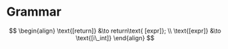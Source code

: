 # Grammar
$$ 
\begin{align}
    \text{[return]} &\to return\text{ [expr]}; 
    \\
    \text{[expr]} &\to \text{[i\_int]}
\end{align}
$$